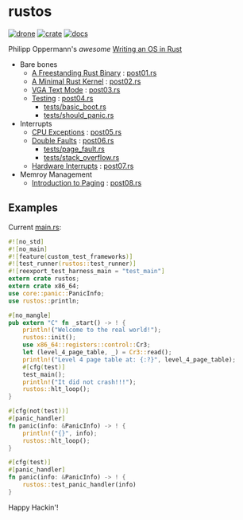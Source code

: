 # rustos

[![drone]](https://cloud.drone.io/keithnoguchi/rustos)
[![crate]](https://lib.rs/rustos)
[![docs]](https://docs.rs/rustos)

Philipp Oppermann's *awesome* [Writing an OS in Rust]

- Bare bones
  - [A Freestanding Rust Binary] : [post01.rs]
  - [A Minimal Rust Kernel] : [post02.rs]
  - [VGA Text Mode] : [post03.rs]
  - [Testing] : [post04.rs]
    - [tests/basic_boot.rs]
    - [tests/should_panic.rs]
- Interrupts
  - [CPU Exceptions] : [post05.rs]
  - [Double Faults] : [post06.rs]
    - [tests/page_fault.rs]
    - [tests/stack_overflow.rs]
  - [Hardware Interrupts] : [post07.rs]
- Memroy Management
  - [Introduction to Paging] : [post08.rs]

## Examples

Current [main.rs]:

```rust
#![no_std]
#![no_main]
#![feature(custom_test_frameworks)]
#![test_runner(rustos::test_runner)]
#![reexport_test_harness_main = "test_main"]
extern crate rustos;
extern crate x86_64;
use core::panic::PanicInfo;
use rustos::println;

#[no_mangle]
pub extern "C" fn _start() -> ! {
    println!("Welcome to the real world!");
    rustos::init();
    use x86_64::registers::control::Cr3;
    let (level_4_page_table, _) = Cr3::read();
    println!("Level 4 page table at: {:?}", level_4_page_table);
    #[cfg(test)]
    test_main();
    println!("It did not crash!!!");
    rustos::hlt_loop();
}

#[cfg(not(test))]
#[panic_handler]
fn panic(info: &PanicInfo) -> ! {
    println!("{}", info);
    rustos::hlt_loop();
}

#[cfg(test)]
#[panic_handler]
fn panic(info: &PanicInfo) -> ! {
    rustos::test_panic_handler(info)
}
```

Happy Hackin'!

[drone]: https://cloud.drone.io/api/badges/keithnoguchi/rustos/status.svg
[crate]: https://img.shields.io/crates/v/rustos.svg
[docs]: https://docs.rs/rustos/badge.svg
[writing an os in rust]: https://os.phil-opp.com/
[a freestanding rust binary]: https://os.phil-opp.com/freestanding-rust-binary/
[a minimal rust kernel]: https://os.phil-opp.com/minimal-rust-kernel/
[vga text mode]: https://os.phil-opp.com/vga-text-mode/
[testing]: https://os.phil-opp.com/testing/
[cpu exceptions]: https://os.phil-opp.com/cpu-exceptions/
[double faults]: https://os.phil-opp.com/double-fault-exceptions/
[hardware interrupts]: https://os.phil-opp.com/hardware-interrupts/
[introduction to paging]: https://os.phil-opp.com/paging-introduction/
[main.rs]: src/main.rs
[post01.rs]: examples/post01.rs
[post02.rs]: examples/post02.rs
[post03.rs]: examples/post03.rs
[post04.rs]: examples/post04.rs
[tests/basic_boot.rs]: tests/basic_boot.rs
[tests/should_panic.rs]: tests/should_panic.rs
[post05.rs]: examples/post05.rs
[post06.rs]: examples/post06.rs
[tests/page_fault.rs]: tests/page_fault.rs
[tests/stack_overflow.rs]: tests/stack_overflow.rs
[post07.rs]: examples/post07.rs
[post08.rs]: examples/post08.rs
